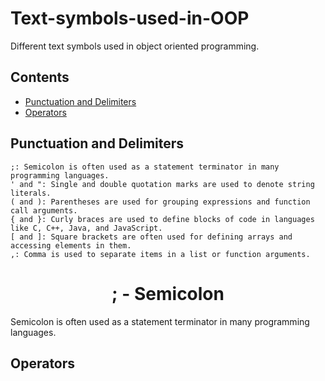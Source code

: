 # Text-symbols-used-in-OOP
Different text symbols used in object oriented programming.

## Contents
- [Punctuation and Delimiters](#punctuation-and-delimiters)
- [Operators](#Operators)

## Punctuation and Delimiters

    ;: Semicolon is often used as a statement terminator in many programming languages.
    ' and ": Single and double quotation marks are used to denote string literals.
    ( and ): Parentheses are used for grouping expressions and function call arguments.
    { and }: Curly braces are used to define blocks of code in languages like C, C++, Java, and JavaScript.
    [ and ]: Square brackets are often used for defining arrays and accessing elements in them.
    ,: Comma is used to separate items in a list or function arguments.

<h1><div style="text-align: center;">; - Semicolon</div></h1>
Semicolon is often used as a statement terminator in many programming languages.

## Operators

